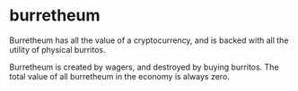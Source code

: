 # burretheum
Burretheum has all the value of a cryptocurrency, and is backed with all the utility of physical burritos.

Burretheum is created by wagers, and destroyed by buying burritos.
The total value of all burretheum in the economy is always zero.
